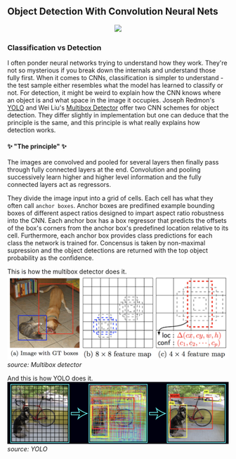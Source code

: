 ## Object Detection With Convolution Neural Nets
<p align="center">
<img src="images/freestyle_detections.gif">
</p>

### Classification vs Detection
I often ponder neural networks trying to understand how they work. They're not so mysterious if you break down the internals and understand those fully first. When it comes to CNNs, classification is simpler to understand - the test sample either resembles what the model has learned to classify or not. For detection, it might be weird to explain how the CNN knows where an object is and what space in the image it occupies.
Joseph Redmon's [YOLO](https://arxiv.org/abs/1506.02640) and Wei Liu's [Multibox Detector](https://arxiv.org/abs/1512.02325) offer two CNN schemes for object detection. They differ slightly in implementation but one can deduce that the principle is the same, and this principle is what really explains how detection works.

#### ✨ "The principle" ✨
The images are convolved and pooled for several layers then finally pass through fully connected layers at the end. Convolution and pooling successively learn higher and higher level information and the fully connected layers act as regressors. 

They divide the image input into a grid of cells. Each cell has what they often call  `anchor boxes`. Anchor boxes are predifined example bounding boxes of different aspect ratios designed to impart aspect ratio robustness into the CNN. Each anchor box has a box regressor that predicts the offsets of the box's corners from the anchor box's predefined location relative to its cell. Furthermore, each anchor box provides class predictions for each class the network is trained for. Concensus is taken by non-maximal supression and the object detections are returned with the top object probability as the confidence.

This is how the multibox detector does it.
![](images/SSD.png)
*source: Multibox detector*

And this is how YOLO does it.
![](images/YOLO.png)
*source: YOLO*
